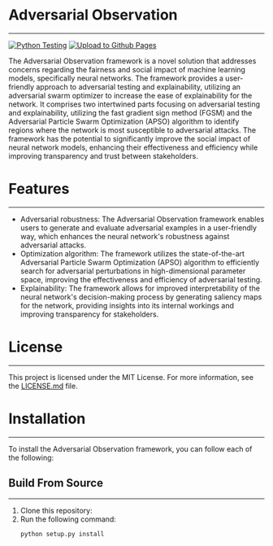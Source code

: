 # Adversarial Observation
---
[![Python Testing](https://github.com/EpiGenomicsCode/Adversarial_Observation/actions/workflows/run_tests.yml/badge.svg)](https://github.com/EpiGenomicsCode/Adversarial_Observation/actions/workflows/run_tests.yml)
[![Upload to Github Pages](https://github.com/EpiGenomicsCode/Adversarial_Observation/actions/workflows/build_docs.yml/badge.svg)](https://github.com/EpiGenomicsCode/Adversarial_Observation/actions/workflows/build_docs.yml)


The Adversarial Observation framework is a novel solution that addresses concerns regarding the fairness and social impact of machine learning models, specifically neural networks. The framework provides a user-friendly approach to adversarial testing and explainability, utilizing an adversarial swarm optimizer to increase the ease of explainability for the network. It comprises two intertwined parts focusing on adversarial testing and explainability, utilizing the fast gradient sign method (FGSM) and the Adversarial Particle Swarm Optimization (APSO) algorithm to identify regions where the network is most susceptible to adversarial attacks. The framework has the potential to significantly improve the social impact of neural network models, enhancing their effectiveness and efficiency while improving transparency and trust between stakeholders.


# Features
---

* Adversarial robustness: The Adversarial Observation framework enables users to generate and evaluate adversarial examples in a user-friendly way, which enhances the neural network's robustness against adversarial attacks.
* Optimization algorithm: The framework utilizes the state-of-the-art Adversarial Particle Swarm Optimization (APSO) algorithm to efficiently search for adversarial perturbations in high-dimensional parameter space, improving the effectiveness and efficiency of adversarial testing.
* Explainability: The framework allows for improved interpretability of the neural network's decision-making process by generating saliency maps for the network, providing insights into its internal workings and improving transparency for stakeholders.

# License
---

This project is licensed under the MIT License. For more information, see the [LICENSE.md](./LICENSE.txt) file.

# Installation
---

To install the Adversarial Observation framework, you can follow each of the following:

## Build From Source
---
1. Clone this repository:
2. Run the following command:
    ``` bash
    python setup.py install
    ```


